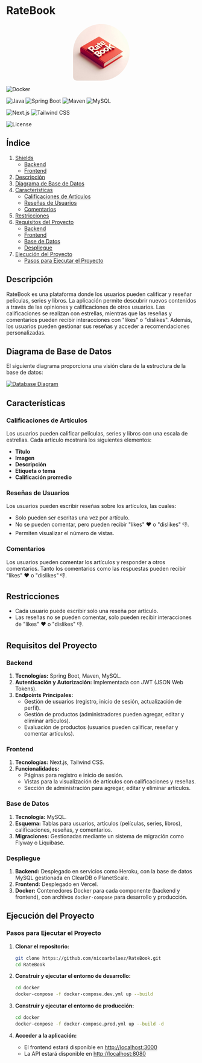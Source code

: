 # RateBook

<div style="align-items: center; justify-content: center; display: flex;">
    <img src="./assets/logo.jpeg" style="border-radius: 50% 50% 50% 10px; max-width: 150px;">
</div>

![Docker](https://img.shields.io/badge/Docker-2496ED?style=for-the-badge&logo=docker&logoColor=white)

![Java](https://img.shields.io/badge/Java-ED8B00?style=for-the-badge&logo=java&logoColor=white)
![Spring Boot](https://img.shields.io/badge/Spring%20Boot-6DB33F?style=for-the-badge&logo=spring-boot&logoColor=white)
![Maven](https://img.shields.io/badge/Maven-C71A36?style=for-the-badge&logo=apache-maven&logoColor=white)
![MySQL](https://img.shields.io/badge/MySQL-4479A1?style=for-the-badge&logo=mysql&logoColor=white)

![Next.js](https://img.shields.io/badge/Next.js-000000?style=for-the-badge&logo=next-dot-js&logoColor=white)
![Tailwind CSS](https://img.shields.io/badge/TailwindCSS-06B6D4?style=for-the-badge&logo=tailwind-css&logoColor=white)

![License](https://img.shields.io/badge/License-MIT-blue.svg)

## Índice

1. [Shields](#shields)
   - [Backend](#backend-shields)
   - [Frontend](#frontend-shields)
2. [Descripción](#descripción)
3. [Diagrama de Base de Datos](#diagrama-de-base-de-datos)
4. [Características](#características)
   - [Calificaciones de Artículos](#calificaciones-de-artículos)
   - [Reseñas de Usuarios](#reseñas-de-usuarios)
   - [Comentarios](#comentarios)
5. [Restricciones](#restricciones)
6. [Requisitos del Proyecto](#requisitos-del-proyecto)
   - [Backend](#backend)
   - [Frontend](#frontend)
   - [Base de Datos](#base-de-datos)
   - [Despliegue](#despliegue)
7. [Ejecución del Proyecto](#ejecución-del-proyecto)
   - [Pasos para Ejecutar el Proyecto](#pasos-para-ejecutar-el-proyecto)

## Descripción

RateBook es una plataforma donde los usuarios pueden calificar y reseñar películas, series y libros. La aplicación permite descubrir nuevos contenidos a través de las opiniones y calificaciones de otros usuarios. Las calificaciones se realizan con estrellas, mientras que las reseñas y comentarios pueden recibir interacciones con "likes" o "dislikes". Además, los usuarios pueden gestionar sus reseñas y acceder a recomendaciones personalizadas.

## Diagrama de Base de Datos

El siguiente diagrama proporciona una visión clara de la estructura de la base de datos:

[![Database Diagram](https://img.shields.io/badge/DB-Diagram-blue)](https://dbdiagram.io/d/RateBook-66a6c2088b4bb5230e921f66)

## Características

### Calificaciones de Artículos

Los usuarios pueden calificar películas, series y libros con una escala de estrellas. Cada artículo mostrará los siguientes elementos:

- **Título**
- **Imagen**
- **Descripción**
- **Etiqueta o tema**
- **Calificación promedio**

### Reseñas de Usuarios

Los usuarios pueden escribir reseñas sobre los artículos, las cuales:

- Solo pueden ser escritas una vez por artículo.
- No se pueden comentar, pero pueden recibir "likes" ❤️ o "dislikes" 👎.
- Permiten visualizar el número de vistas.

### Comentarios

Los usuarios pueden comentar los artículos y responder a otros comentarios. Tanto los comentarios como las respuestas pueden recibir "likes" ❤️ o "dislikes" 👎.

## Restricciones

- Cada usuario puede escribir solo una reseña por artículo.
- Las reseñas no se pueden comentar, solo pueden recibir interacciones de "likes" ❤️ o "dislikes" 👎.

## Requisitos del Proyecto

### Backend

1. **Tecnologías:** Spring Boot, Maven, MySQL.
2. **Autenticación y Autorización:** Implementada con JWT (JSON Web Tokens).
3. **Endpoints Principales:**
   - Gestión de usuarios (registro, inicio de sesión, actualización de perfil).
   - Gestión de productos (administradores pueden agregar, editar y eliminar artículos).
   - Evaluación de productos (usuarios pueden calificar, reseñar y comentar artículos).

### Frontend

1. **Tecnologías:** Next.js, Tailwind CSS.
2. **Funcionalidades:**
   - Páginas para registro e inicio de sesión.
   - Vistas para la visualización de artículos con calificaciones y reseñas.
   - Sección de administración para agregar, editar y eliminar artículos.

### Base de Datos

1. **Tecnología:** MySQL.
2. **Esquema:** Tablas para usuarios, artículos (películas, series, libros), calificaciones, reseñas, y comentarios.
3. **Migraciones:** Gestionadas mediante un sistema de migración como Flyway o Liquibase.

### Despliegue

1. **Backend:** Desplegado en servicios como Heroku, con la base de datos MySQL gestionada en ClearDB o PlanetScale.
2. **Frontend:** Desplegado en Vercel.
3. **Docker:** Contenedores Docker para cada componente (backend y frontend), con archivos `docker-compose` para desarrollo y producción.

## Ejecución del Proyecto

### Pasos para Ejecutar el Proyecto

1. **Clonar el repositorio:**

   ```bash
   git clone https://github.com/nicoarbelaez/RateBook.git
   cd RateBook
   ```

2. **Construir y ejecutar el entorno de desarrollo:**

   ```bash
   cd docker
   docker-compose -f docker-compose.dev.yml up --build
   ```

3. **Construir y ejecutar el entorno de producción:**

   ```bash
   cd docker
   docker-compose -f docker-compose.prod.yml up --build -d
   ```

4. **Acceder a la aplicación:**
   - El frontend estará disponible en [http://localhost:3000](http://localhost:3000)
   - La API estará disponible en [http://localhost:8080](http://localhost:8080)
